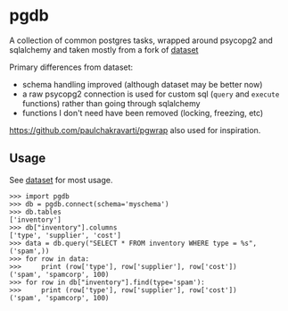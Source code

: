 # pgdb

A collection of common postgres tasks, wrapped around psycopg2 and sqlalchemy and taken mostly from a fork of [dataset](https://dataset.readthedocs.org/)

Primary differences from dataset:
- schema handling improved (although dataset may be better now)
- a raw psycopg2 connection is used for custom sql (`query` and `execute` functions) rather than going through sqlalchemy
- functions I don't need have been removed (locking, freezing, etc)

https://github.com/paulchakravarti/pgwrap also used for inspiration.

## Usage

See [dataset](https://dataset.readthedocs.org/) for most usage.

```
>>> import pgdb
>>> db = pgdb.connect(schema='myschema')
>>> db.tables
['inventory']
>>> db["inventory"].columns
['type', 'supplier', 'cost']
>>> data = db.query("SELECT * FROM inventory WHERE type = %s", ('spam',))
>>> for row in data:
>>>     print (row['type'], row['supplier'], row['cost'])
('spam', 'spamcorp', 100)
>>> for row in db["inventory"].find(type='spam'):
>>>     print (row['type'], row['supplier'], row['cost'])
('spam', 'spamcorp', 100)
```

